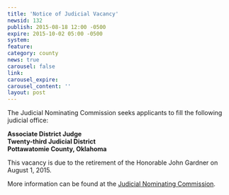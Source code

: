 ```yaml
---
title: 'Notice of Judicial Vacancy'
newsid: 132
publish: 2015-08-18 12:00 -0500
expire: 2015-10-02 05:00 -0500
system: 
feature: 
category: county
news: true
carousel: false
link: 
carousel_expire: 
carousel_content: ''
layout: post
---
```

<p>The Judicial Nominating Commission seeks applicants to fill the following judicial office:</p>
<p><strong>Associate District Judge</strong><br>
<strong>Twenty-third Judicial District</strong><br>
<strong>Pottawatomie County, Oklahoma</strong></p>
<p>This vacancy is due to the retirement of the Honorable John Gardner on August 1, 2015.</p>
<p>More information can be found at the <a href="http://www.oscn.net/jnc/">Judicial Nominating Commission</a>.</p>